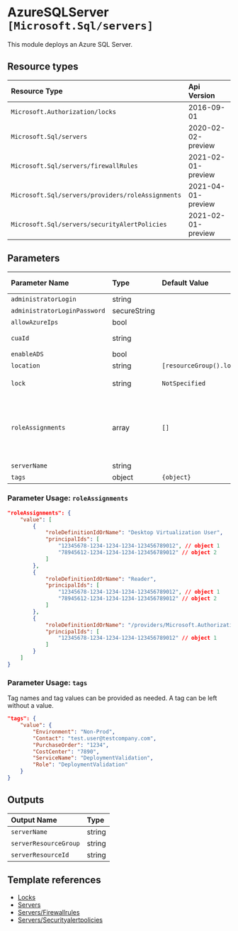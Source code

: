 # AzureSQLServer `[Microsoft.Sql/servers]`

This module deploys an Azure SQL Server.

## Resource types

| Resource Type | Api Version |
| :-- | :-- |
| `Microsoft.Authorization/locks` | 2016-09-01 |
| `Microsoft.Sql/servers` | 2020-02-02-preview |
| `Microsoft.Sql/servers/firewallRules` | 2021-02-01-preview |
| `Microsoft.Sql/servers/providers/roleAssignments` | 2021-04-01-preview |
| `Microsoft.Sql/servers/securityAlertPolicies` | 2021-02-01-preview |

## Parameters

| Parameter Name | Type | Default Value | Possible Values | Description |
| :-- | :-- | :-- | :-- | :-- |
| `administratorLogin` | string |  |  | Required. Administrator username for the server. |
| `administratorLoginPassword` | secureString |  |  | Required. The administrator login password. |
| `allowAzureIps` | bool |  |  | Required. Whether or not Azure IP's are allowed. |
| `cuaId` | string |  |  | Optional. Customer Usage Attribution id (GUID). This GUID must be previously registered |
| `enableADS` | bool |  |  | Optional. Whether or not ADS should be enabled. |
| `location` | string | `[resourceGroup().location]` |  | Optional. Location for all resources. |
| `lock` | string | `NotSpecified` | `[CanNotDelete, NotSpecified, ReadOnly]` | Optional. Specify the type of lock. |
| `roleAssignments` | array | `[]` |  | Optional. Array of role assignment objects that contain the 'roleDefinitionIdOrName' and 'principalId' to define RBAC role assignments on this resource. In the roleDefinitionIdOrName attribute, you can provide either the display name of the role definition, or its fully qualified ID in the following format: '/providers/Microsoft.Authorization/roleDefinitions/c2f4ef07-c644-48eb-af81-4b1b4947fb11' |
| `serverName` | string |  |  | Required. The name of the server. |
| `tags` | object | `{object}` |  | Optional. Tags of the resource. |

### Parameter Usage: `roleAssignments`

```json
"roleAssignments": {
    "value": [
        {
            "roleDefinitionIdOrName": "Desktop Virtualization User",
            "principalIds": [
                "12345678-1234-1234-1234-123456789012", // object 1
                "78945612-1234-1234-1234-123456789012" // object 2
            ]
        },
        {
            "roleDefinitionIdOrName": "Reader",
            "principalIds": [
                "12345678-1234-1234-1234-123456789012", // object 1
                "78945612-1234-1234-1234-123456789012" // object 2
            ]
        },
        {
            "roleDefinitionIdOrName": "/providers/Microsoft.Authorization/roleDefinitions/c2f4ef07-c644-48eb-af81-4b1b4947fb11",
            "principalIds": [
                "12345678-1234-1234-1234-123456789012" // object 1
            ]
        }
    ]
}
```

### Parameter Usage: `tags`

Tag names and tag values can be provided as needed. A tag can be left without a value.

```json
"tags": {
    "value": {
        "Environment": "Non-Prod",
        "Contact": "test.user@testcompany.com",
        "PurchaseOrder": "1234",
        "CostCenter": "7890",
        "ServiceName": "DeploymentValidation",
        "Role": "DeploymentValidation"
    }
}
```

## Outputs

| Output Name | Type |
| :-- | :-- |
| `serverName` | string |
| `serverResourceGroup` | string |
| `serverResourceId` | string |

## Template references

- [Locks](https://docs.microsoft.com/en-us/azure/templates/Microsoft.Authorization/2016-09-01/locks)
- [Servers](https://docs.microsoft.com/en-us/azure/templates/Microsoft.Sql/2020-02-02-preview/servers)
- [Servers/Firewallrules](https://docs.microsoft.com/en-us/azure/templates/Microsoft.Sql/2021-02-01-preview/servers/firewallRules)
- [Servers/Securityalertpolicies](https://docs.microsoft.com/en-us/azure/templates/Microsoft.Sql/2021-02-01-preview/servers/securityAlertPolicies)
